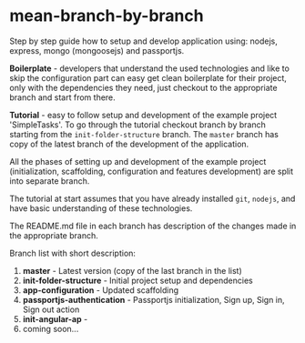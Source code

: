 # mean-branch-by-branch

Step by step guide how to setup and develop application using: nodejs, express, mongo (mongoosejs) and passportjs.

**Boilerplate** - developers that understand the used technologies and like to skip the configuration part can easy get clean boilerplate for their project, only with the dependencies they need, just checkout to the appropriate branch and start from there.

**Tutorial** - easy to follow setup and development of the example project 'SimpleTasks'. To go through the tutorial checkout branch by branch starting from the `init-folder-structure` branch. The `master` branch has copy of the latest branch of the development of the application. 

All the phases of setting up and development of the example project (initialization, scaffolding, configuration and features development) are split into separate branch.

The tutorial at start assumes that you have already installed `git`, `nodejs`, and have basic understanding of these technologies.

The README.md file in each branch has description of the changes made in the appropriate branch.

Branch list with short description:

1. **master** - Latest version (copy of the last branch in the list)
2. **init-folder-structure** - Initial project setup and dependencies
3. **app-configuration** - Updated scaffolding
4. **passportjs-authentication** - Passportjs initialization, Sign up, Sign in, Sign out action
5. **init-angular-ap** -
6. coming soon...
